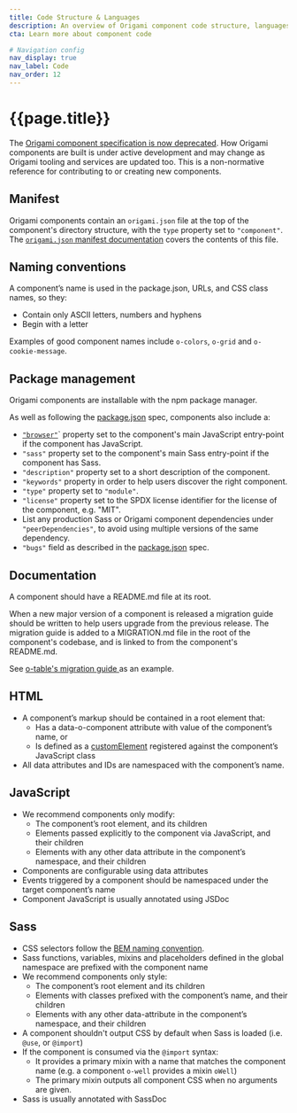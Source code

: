 ```yaml
---
title: Code Structure & Languages
description: An overview of Origami component code structure, languages, and conventions.
cta: Learn more about component code

# Navigation config
nav_display: true
nav_label: Code
nav_order: 12
---
```


# {{page.title}}

The <a href="https://origami.ft.com/blog/2021/06/01/newsletter/#the-origami-specification-is-no-more">Origami component specification is now deprecated</a>. How Origami components are built is under active development and may change as Origami tooling and services are updated too. This is a non-normative reference for contributing to or creating new components.

## Manifest

Origami components contain an `origami.json` file at the top of the
component's directory structure, with the `type` property set to `"component"`. The [`origami.json` manifest documentation](/docs/manifests/origami-json/) covers the contents of this file.

## Naming conventions

A component’s name is used in the package.json, URLs, and CSS class names, so they:

- Contain only ASCII letters, numbers and hyphens
- Begin with a letter

<aside>
	Examples of good component names include
	<code>o-colors</code>,
	<code>o-grid</code> and
	<code>o-cookie-message</code>.
</aside>

## Package management

Origami components are installable with the npm package manager.

As well as following the
[package.json](https://docs.npmjs.com/cli/v7/configuring-npm/package-json) spec, components also include a:

- [`"browser"`](https://docs.npmjs.com/cli/v7/configuring-npm/package-json#browser)`
  property set to the component's main JavaScript entry-point if the component
  has JavaScript.
- `"sass"` property set to the component's main Sass
  entry-point if the component has Sass.
- `"description"` property set to a short description of the
  component.
- `"keywords"` property in order to help users discover the right
  component.
- `"type"` property set to `"module"`.
- `"license"` property set to the SPDX license identifier for the
  license of the component, e.g. "MIT".
- List any production Sass or Origami component dependencies under
  `"peerDependencies"`, to avoid using multiple versions of the same dependency.
- `"bugs"` field as described in the [package.json](https://docs.npmjs.com/cli/v7/configuring-npm/package-json) spec.

## Documentation

A component should have a README.md file at its root.

When a new major version of a component is released a migration guide should be written to help users upgrade from the previous release. The migration guide
is added to a MIGRATION.md file in the root of the component's codebase,
and is linked to from the component's README.md.

<aside>
	See
	<a href="https://github.com/Financial-Times/o-table#migration">
		o-table's migration guide
	</a>
	as an example.
</aside>

## HTML

- A component’s markup should be contained in a root element that:
	- Has a data-o-component attribute with value of the component’s name, or
	- Is defined as a
	  [customElement](https://html.spec.whatwg.org/multipage/custom-elements.html#custom-element)
	  registered against the component’s JavaScript class
- All data attributes and IDs are namespaced with the component’s name.

## JavaScript

- We recommend components only modify:
	- The component’s root element, and its children
	- Elements passed explicitly to the component via JavaScript, and their
	  children
	- Elements with any other data attribute in the component’s namespace,
  	  and their children
- Components are configurable using data attributes
- Events triggered by a component should be namespaced under the
    target component’s name
- Component JavaScript is usually annotated using JSDoc

## Sass

- CSS selectors follow the [BEM naming convention](https://en.bem.info/methodology/naming-convention/).
- Sass functions, variables, mixins and placeholders defined in the global
  namespace are prefixed with the component name
- We recommend components only style:
	- The component’s root element and its children
	- Elements with classes prefixed with the component’s name, and their
	  children
	- Elements with any other data-attribute in the component’s namespace, and
	  their children
- A component shouldn't output CSS by default when Sass is loaded (i.e. `@use`, or
  `@import`)
- If the component is consumed via the `@import` syntax:
	- It provides a primary mixin with a name that matches the component
	  name (e.g. a component `o-well` provides a mixin `oWell`)
	- The primary mixin outputs all component CSS when no arguments are
	  given.
- Sass is usually annotated with SassDoc
